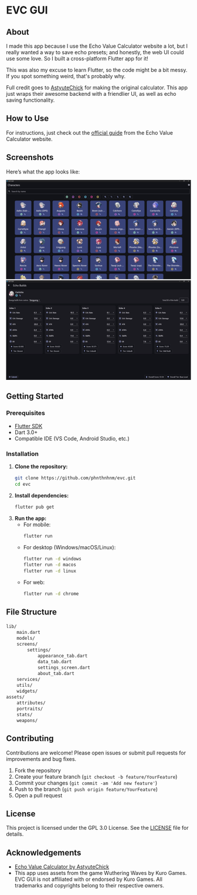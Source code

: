 # EVC GUI

## About

I made this app because I use the Echo Value Calculator website a lot, but I really wanted a way to save echo presets; and honestly, the web UI could use some love. So I built a cross-platform Flutter app for it!

This was also my excuse to learn Flutter, so the code might be a bit messy. If you spot something weird, that's probably why.

Full credit goes to [AstyuteChick](https://github.com/AstyuteChick) for making the original calculator. This app just wraps their awesome backend with a friendlier UI, as well as echo saving functionality.

## How to Use

For instructions, just check out the [official guide](https://www.echovaluecalc.com/instruct) from the Echo Value Calculator website.

## Screenshots

Here’s what the app looks like:

![Main Menu](.github/images/main-menu.png)
![Build Screen](.github/images/build-screen.png)

## Getting Started

### Prerequisites

- [Flutter SDK](https://flutter.dev/docs/get-started/install)
- Dart 3.0+
- Compatible IDE (VS Code, Android Studio, etc.)

### Installation

1. **Clone the repository:**
   ```sh
   git clone https://github.com/phnthnhnm/evc.git
   cd evc
   ```
2. **Install dependencies:**
   ```sh
   flutter pub get
   ```
3. **Run the app:**
   - For mobile:
     ```sh
     flutter run
     ```
   - For desktop (Windows/macOS/Linux):
     ```sh
     flutter run -d windows
     flutter run -d macos
     flutter run -d linux
     ```
   - For web:
     ```sh
     flutter run -d chrome
     ```

## File Structure

```
lib/
	main.dart
	models/
	screens/
		settings/
			appearance_tab.dart
			data_tab.dart
			settings_screen.dart
			about_tab.dart
	services/
	utils/
	widgets/
assets/
	attributes/
	portraits/
	stats/
	weapons/
```

## Contributing

Contributions are welcome! Please open issues or submit pull requests for improvements and bug fixes.

1. Fork the repository
2. Create your feature branch (`git checkout -b feature/YourFeature`)
3. Commit your changes (`git commit -am 'Add new feature'`)
4. Push to the branch (`git push origin feature/YourFeature`)
5. Open a pull request

## License

This project is licensed under the GPL 3.0 License. See the [LICENSE](LICENSE) file for details.

## Acknowledgements

- [Echo Value Calculator by AstyuteChick](https://www.echovaluecalc.com)
- This app uses assets from the game Wuthering Waves by Kuro Games. EVC GUI is not affiliated with or endorsed by Kuro Games. All trademarks and copyrights belong to their respective owners.
